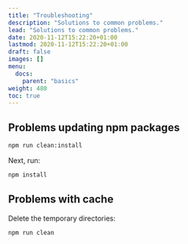 ```yaml
---
title: "Troubleshooting"
description: "Solutions to common problems."
lead: "Solutions to common problems."
date: 2020-11-12T15:22:20+01:00
lastmod: 2020-11-12T15:22:20+01:00
draft: false
images: []
menu:
  docs:
    parent: "basics"
weight: 480
toc: true
---
```


## Problems updating npm packages

```bash
npm run clean:install
```

Next, run:

```bash
npm install
```

## Problems with cache

Delete the temporary directories:

```bash
npm run clean
```
